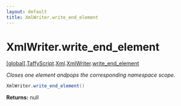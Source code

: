 ```yaml
---
layout: default
title: XmlWriter.write_end_element
---
```


# XmlWriter.write_end_element

[\[global\]]({{site.baseurl}}/docs/).[TaffyScript]({{site.baseurl}}/docs/TaffyScript/).[Xml]({{site.baseurl}}/docs/TaffyScript/Xml/).[XmlWriter]({{site.baseurl}}/docs/TaffyScript/Xml/XmlWriter/).[write_end_element]({{site.baseurl}}/docs/TaffyScript/Xml/XmlWriter/write_end_element/)

_Closes one element andpops the corresponding namespace scope._

```cs
XmlWriter.write_end_element()
```

**Returns:** null
